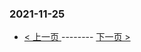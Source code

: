### 2021-11-25 
 

- [ < 上一页 ](https://github.com/able8/weibo-hot-record/blob/master/2021-11-24.md) -------- [ 下一页 > ](https://github.com/able8/weibo-hot-record/blob/master/2021-11-26.md)